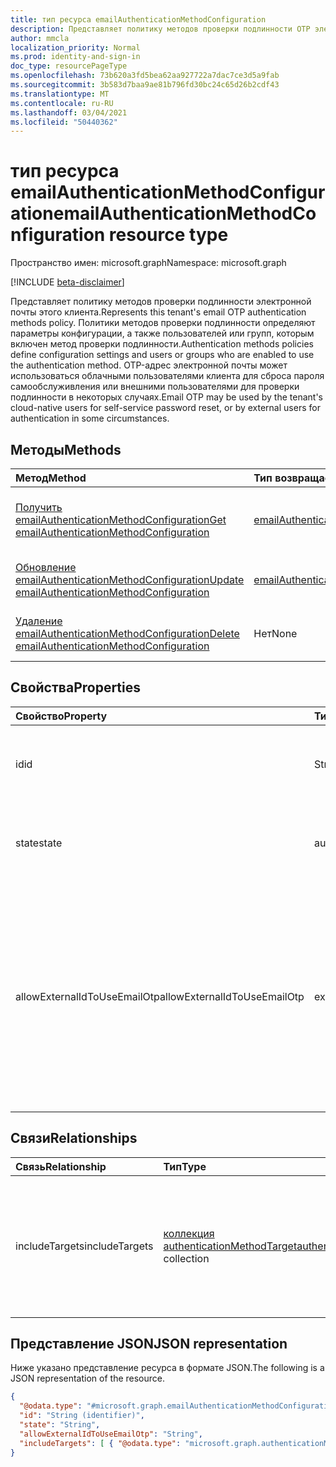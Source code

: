 ```yaml
---
title: тип ресурса emailAuthenticationMethodConfiguration
description: Представляет политику методов проверки подлинности OTP электронной почты
author: mmcla
localization_priority: Normal
ms.prod: identity-and-sign-in
doc_type: resourcePageType
ms.openlocfilehash: 73b620a3fd5bea62aa927722a7dac7ce3d5a9fab
ms.sourcegitcommit: 3b583d7baa9ae81b796fd30bc24c65d26b2cdf43
ms.translationtype: MT
ms.contentlocale: ru-RU
ms.lasthandoff: 03/04/2021
ms.locfileid: "50440362"
---
```

# <a name="emailauthenticationmethodconfiguration-resource-type"></a><span data-ttu-id="0473f-103">тип ресурса emailAuthenticationMethodConfiguration</span><span class="sxs-lookup"><span data-stu-id="0473f-103">emailAuthenticationMethodConfiguration resource type</span></span>

<span data-ttu-id="0473f-104">Пространство имен: microsoft.graph</span><span class="sxs-lookup"><span data-stu-id="0473f-104">Namespace: microsoft.graph</span></span>

[!INCLUDE [beta-disclaimer](../../includes/beta-disclaimer.md)]

<span data-ttu-id="0473f-105">Представляет политику методов проверки подлинности электронной почты этого клиента.</span><span class="sxs-lookup"><span data-stu-id="0473f-105">Represents this tenant's email OTP authentication methods policy.</span></span> <span data-ttu-id="0473f-106">Политики методов проверки подлинности определяют параметры конфигурации, а также пользователей или групп, которым включен метод проверки подлинности.</span><span class="sxs-lookup"><span data-stu-id="0473f-106">Authentication methods policies define configuration settings and users or groups who are enabled to use the authentication method.</span></span> <span data-ttu-id="0473f-107">OTP-адрес электронной почты может использоваться облачными пользователями клиента для сброса пароля самообслуживления или внешними пользователями для проверки подлинности в некоторых случаях.</span><span class="sxs-lookup"><span data-stu-id="0473f-107">Email OTP may be used by the tenant's cloud-native users for self-service password reset, or by external users for authentication in some circumstances.</span></span>

## <a name="methods"></a><span data-ttu-id="0473f-108">Методы</span><span class="sxs-lookup"><span data-stu-id="0473f-108">Methods</span></span>

|<span data-ttu-id="0473f-109">Метод</span><span class="sxs-lookup"><span data-stu-id="0473f-109">Method</span></span>|<span data-ttu-id="0473f-110">Тип возвращаемых данных</span><span class="sxs-lookup"><span data-stu-id="0473f-110">Return type</span></span>|<span data-ttu-id="0473f-111">Описание</span><span class="sxs-lookup"><span data-stu-id="0473f-111">Description</span></span>|
|:---|:---|:---|
|[<span data-ttu-id="0473f-112">Получить emailAuthenticationMethodConfiguration</span><span class="sxs-lookup"><span data-stu-id="0473f-112">Get emailAuthenticationMethodConfiguration</span></span>](../api/emailauthenticationmethodconfiguration-get.md)|[<span data-ttu-id="0473f-113">emailAuthenticationMethodConfiguration</span><span class="sxs-lookup"><span data-stu-id="0473f-113">emailAuthenticationMethodConfiguration</span></span>](../resources/emailauthenticationmethodconfiguration.md)|<span data-ttu-id="0473f-114">Ознакомьтесь с свойствами и отношениями объекта emailAuthenticationMethodConfiguration.</span><span class="sxs-lookup"><span data-stu-id="0473f-114">Read the properties and relationships of an emailAuthenticationMethodConfiguration object.</span></span>|
|[<span data-ttu-id="0473f-115">Обновление emailAuthenticationMethodConfiguration</span><span class="sxs-lookup"><span data-stu-id="0473f-115">Update emailAuthenticationMethodConfiguration</span></span>](../api/emailauthenticationmethodconfiguration-update.md)|[<span data-ttu-id="0473f-116">emailAuthenticationMethodConfiguration</span><span class="sxs-lookup"><span data-stu-id="0473f-116">emailAuthenticationMethodConfiguration</span></span>](../resources/emailauthenticationmethodconfiguration.md)|<span data-ttu-id="0473f-117">Обновление свойств объекта emailAuthenticationMethodConfiguration.</span><span class="sxs-lookup"><span data-stu-id="0473f-117">Update the properties of an emailAuthenticationMethodConfiguration object.</span></span>|
|[<span data-ttu-id="0473f-118">Удаление emailAuthenticationMethodConfiguration</span><span class="sxs-lookup"><span data-stu-id="0473f-118">Delete emailAuthenticationMethodConfiguration</span></span>](../api/emailauthenticationmethodconfiguration-delete.md)|<span data-ttu-id="0473f-119">Нет</span><span class="sxs-lookup"><span data-stu-id="0473f-119">None</span></span>|<span data-ttu-id="0473f-120">Удаляет объект emailAuthenticationMethodConfiguration.</span><span class="sxs-lookup"><span data-stu-id="0473f-120">Deletes an emailAuthenticationMethodConfiguration object.</span></span>|

## <a name="properties"></a><span data-ttu-id="0473f-121">Свойства</span><span class="sxs-lookup"><span data-stu-id="0473f-121">Properties</span></span>

|<span data-ttu-id="0473f-122">Свойство</span><span class="sxs-lookup"><span data-stu-id="0473f-122">Property</span></span>|<span data-ttu-id="0473f-123">Тип</span><span class="sxs-lookup"><span data-stu-id="0473f-123">Type</span></span>|<span data-ttu-id="0473f-124">Описание</span><span class="sxs-lookup"><span data-stu-id="0473f-124">Description</span></span>|
|:---|:---|:---|
|<span data-ttu-id="0473f-125">id</span><span class="sxs-lookup"><span data-stu-id="0473f-125">id</span></span>|<span data-ttu-id="0473f-126">String</span><span class="sxs-lookup"><span data-stu-id="0473f-126">String</span></span>|<span data-ttu-id="0473f-127">Идентификатор политики метода проверки подлинности.</span><span class="sxs-lookup"><span data-stu-id="0473f-127">The authentication method policy identifier.</span></span> <span data-ttu-id="0473f-128">Унаследованный от [проверки подлинностиMethodConfiguration](../resources/authenticationmethodconfiguration.md).</span><span class="sxs-lookup"><span data-stu-id="0473f-128">Inherited from [authenticationMethodConfiguration](../resources/authenticationmethodconfiguration.md).</span></span>|
|<span data-ttu-id="0473f-129">state</span><span class="sxs-lookup"><span data-stu-id="0473f-129">state</span></span>|<span data-ttu-id="0473f-130">authenticationMethodState</span><span class="sxs-lookup"><span data-stu-id="0473f-130">authenticationMethodState</span></span>|<span data-ttu-id="0473f-131">Указывает, включен этот метод проверки подлинности или нет.</span><span class="sxs-lookup"><span data-stu-id="0473f-131">Indicates whether this authentication method is enabled or not.</span></span> <span data-ttu-id="0473f-132">Возможные значения: `enabled`, `disabled`.</span><span class="sxs-lookup"><span data-stu-id="0473f-132">Possible values are: `enabled`, `disabled`.</span></span>|
|<span data-ttu-id="0473f-133">allowExternalIdToUseEmailOtp</span><span class="sxs-lookup"><span data-stu-id="0473f-133">allowExternalIdToUseEmailOtp</span></span>|<span data-ttu-id="0473f-134">externalEmailOtpState</span><span class="sxs-lookup"><span data-stu-id="0473f-134">externalEmailOtpState</span></span>|<span data-ttu-id="0473f-135">Определяет, является ли OTP электронной почты для внешних пользователей для проверки подлинности.</span><span class="sxs-lookup"><span data-stu-id="0473f-135">Determines whether email OTP is usable by external users for authentication.</span></span> <span data-ttu-id="0473f-136">Возможные значения: `default`, `enabled`, `disabled`, `unknownFutureValue`.</span><span class="sxs-lookup"><span data-stu-id="0473f-136">Possible values are: `default`, `enabled`, `disabled`, `unknownFutureValue`.</span></span> <span data-ttu-id="0473f-137">Клиенты в состоянии, которое не использует общедоступный предварительный просмотр, автоматически будут иметь включенную OTP-почту начиная с `default` марта 2021 г.</span><span class="sxs-lookup"><span data-stu-id="0473f-137">Tenants in the `default` state who did not use public preview will automatically have email OTP enabled beginning in March 2021.</span></span>|

## <a name="relationships"></a><span data-ttu-id="0473f-138">Связи</span><span class="sxs-lookup"><span data-stu-id="0473f-138">Relationships</span></span>

|<span data-ttu-id="0473f-139">Связь</span><span class="sxs-lookup"><span data-stu-id="0473f-139">Relationship</span></span>|<span data-ttu-id="0473f-140">Тип</span><span class="sxs-lookup"><span data-stu-id="0473f-140">Type</span></span>|<span data-ttu-id="0473f-141">Описание</span><span class="sxs-lookup"><span data-stu-id="0473f-141">Description</span></span>|
|:---|:---|:---|
|<span data-ttu-id="0473f-142">includeTargets</span><span class="sxs-lookup"><span data-stu-id="0473f-142">includeTargets</span></span>|<span data-ttu-id="0473f-143">[коллекция authenticationMethodTarget](../resources/authenticationmethodtarget.md)</span><span class="sxs-lookup"><span data-stu-id="0473f-143">[authenticationMethodTarget](../resources/authenticationmethodtarget.md) collection</span></span>|<span data-ttu-id="0473f-144">Коллекция пользователей или групп, которые могут использовать метод проверки подлинности.</span><span class="sxs-lookup"><span data-stu-id="0473f-144">A collection of users or groups who are enabled to use the authentication method.</span></span>|

## <a name="json-representation"></a><span data-ttu-id="0473f-145">Представление JSON</span><span class="sxs-lookup"><span data-stu-id="0473f-145">JSON representation</span></span>

<span data-ttu-id="0473f-146">Ниже указано представление ресурса в формате JSON.</span><span class="sxs-lookup"><span data-stu-id="0473f-146">The following is a JSON representation of the resource.</span></span>
<!-- {
  "blockType": "resource",
  "keyProperty": "id",
  "@odata.type": "microsoft.graph.emailAuthenticationMethodConfiguration",
  "baseType": "microsoft.graph.authenticationMethodConfiguration",
  "openType": false
}
-->

```json
{
  "@odata.type": "#microsoft.graph.emailAuthenticationMethodConfiguration",
  "id": "String (identifier)",
  "state": "String",
  "allowExternalIdToUseEmailOtp": "String",
  "includeTargets": [ { "@odata.type": "microsoft.graph.authenticationMethodTarget" } ]
}
```
